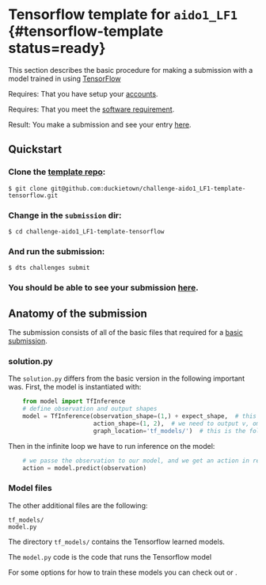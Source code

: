 # Tensorflow template for `aido1_LF1` {#tensorflow-template status=ready}

This section describes the basic procedure for making a submission with a model trained in using [TensorFlow](https://www.tensorflow.org/)

<div class='requirements' markdown='1'>

Requires: That you have setup your [accounts](#cm-accounts).

Requires: That you meet the [software requirement](#cm-sw).

Result: You make a submission and see your entry [here](https://challenges.duckietown.org/v3/humans/challenges/aido1_LF1_r3-v3).

</div>


## Quickstart

### Clone the [template repo](https://github.com/duckietown/challenge-aido1_LF1-template-tensorflow):

    $ git clone git@github.com:duckietown/challenge-aido1_LF1-template-tensorflow.git


### Change in the `submission` dir:

    $ cd challenge-aido1_LF1-template-tensorflow
    
### And run the submission:

    $ dts challenges submit

### You should be able to see your submission [here](https://challenges.duckietown.org/v3/humans/challenges/aido1_LF1_r3-v3). 

## Anatomy of the submission

The submission consists of all of the basic files that required for a [basic submission](#challenge-aido1_lf1-template-random).

### solution.py

The `solution.py` differs from the basic version in the following important was. First, the model is instantiated with:

```python
    from model import TfInference
    # define observation and output shapes
    model = TfInference(observation_shape=(1,) + expect_shape,  # this is the shape of the image we get.
                        action_shape=(1, 2),  # we need to output v, omega.
                        graph_location='tf_models/')  # this is the folder where our models are st
```

Then in the infinite loop we have to run inference on the model:

```python
    # we passe the observation to our model, and we get an action in return
    action = model.predict(observation)
```


### Model files

The other additional files are the following:

    tf_models/
    model.py
    
The directory `tf_models/` contains the Tensorflow learned models.

The `model.py` code is the code that runs the Tensorflow model

For some options for how to train these models you can check out [](#embodied_il_sim) or [](#embodied_il_logs).
